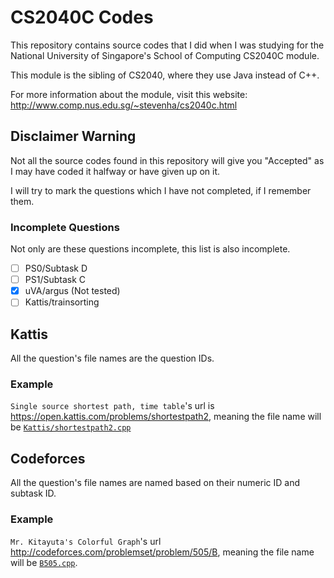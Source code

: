 # CS2040C Codes
This repository contains source codes that I did when I was studying for the National University of Singapore's School of Computing CS2040C module.

This module is the sibling of CS2040, where they use Java instead of C++.

For more information about the module, visit this website: http://www.comp.nus.edu.sg/~stevenha/cs2040c.html

## Disclaimer Warning
Not all the source codes found in this repository will give you "Accepted" as I may have coded it halfway or have given up on it.

I will try to mark the questions which I have not completed, if I remember them.

### Incomplete Questions
Not only are these questions incomplete, this list is also incomplete.
- [ ] PS0/Subtask D
- [ ] PS1/Subtask C
- [x] uVA/argus (Not tested)
- [ ] Kattis/trainsorting

## Kattis
All the question's file names are the question IDs.

### Example
`Single source shortest path, time table`'s url is https://open.kattis.com/problems/shortestpath2, meaning the file name will be [`Kattis/shortestpath2.cpp`](Kattis/shortestpath2.cpp)

## Codeforces
All the question's file names are named based on their numeric ID and subtask ID.

### Example
`Mr. Kitayuta's Colorful Graph`'s url http://codeforces.com/problemset/problem/505/B, meaning the file name will be [`B505.cpp`](Codeforces/B505.cpp).

